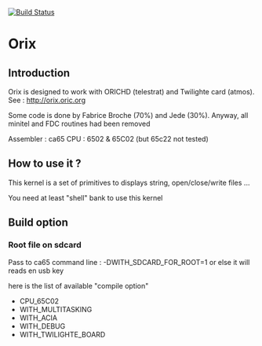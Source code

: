 [![Build Status](https://travis-ci.org/orix-software/kernel.svg?branch=master)](https://travis-ci.org/orix-software/kernel)

# Orix

## Introduction

Orix is designed to work with ORICHD (telestrat) and Twilighte card (atmos). See : http://orix.oric.org

Some code is done by Fabrice Broche (70%) and Jede (30%). Anyway, all minitel and FDC routines had been removed

Assembler : ca65
CPU : 6502 & 65C02 (but 65c22 not tested)

## How to use it ?
This kernel is a set of primitives to displays string, open/close/write files ...

You need at least "shell" bank to use this kernel

## Build option

### Root file on sdcard 
Pass to ca65 command line : -DWITH_SDCARD_FOR_ROOT=1
or else it will reads en usb key

here is the list of available "compile option" 

* CPU_65C02
* WITH_MULTITASKING
* WITH_ACIA
* WITH_DEBUG
* WITH_TWILIGHTE_BOARD
